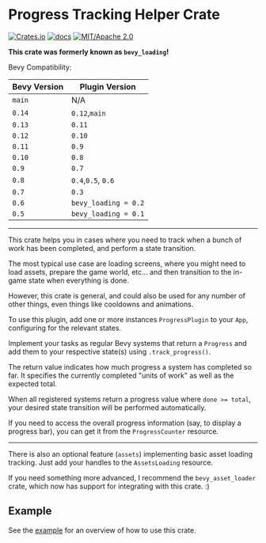 # Progress Tracking Helper Crate

[![Crates.io](https://img.shields.io/crates/v/iyes_progress)](https://crates.io/crates/iyes_progress)
[![docs](https://docs.rs/iyes_progress/badge.svg)](https://docs.rs/iyes_progress/)
[![MIT/Apache 2.0](https://img.shields.io/badge/license-MIT%2FApache-blue.svg)](./LICENSE)

**This crate was formerly known as `bevy_loading`!**

Bevy Compatibility:

| Bevy Version | Plugin Version       |
|--------------|----------------------|
| `main`       | N/A                  |
| `0.14`       | `0.12`,`main`        |
| `0.13`       | `0.11`               |
| `0.12`       | `0.10`               |
| `0.11`       | `0.9`                |
| `0.10`       | `0.8`                |
| `0.9`        | `0.7`                |
| `0.8`        | `0.4`,`0.5`, `0.6`   |
| `0.7`        | `0.3`                |
| `0.6`        | `bevy_loading = 0.2` |
| `0.5`        | `bevy_loading = 0.1` |

---

This crate helps you in cases where you need to track when a bunch of
work has been completed, and perform a state transition.

The most typical use case are loading screens, where you might need to
load assets, prepare the game world, etc… and then transition to the
in-game state when everything is done.

However, this crate is general, and could also be used for any number of
other things, even things like cooldowns and animations.

To use this plugin, add one or more instances `ProgressPlugin` to your
`App`, configuring for the relevant states.

Implement your tasks as regular Bevy systems that return a `Progress`
and add them to your respective state(s) using `.track_progress()`.

The return value indicates how much progress a system has completed so
far. It specifies the currently completed "units of work" as well as
the expected total.

When all registered systems return a progress value where `done >= total`,
your desired state transition will be performed automatically.

If you need to access the overall progress information (say, to display a
progress bar), you can get it from the `ProgressCounter` resource.

---

There is also an optional feature (`assets`) implementing basic asset
loading tracking. Just add your handles to the `AssetsLoading` resource.

If you need something more advanced, I recommend the `bevy_asset_loader`
crate, which now has support for integrating with this crate. :)

## Example

See the [example](./examples/full.rs) for an overview of how to use this crate.
